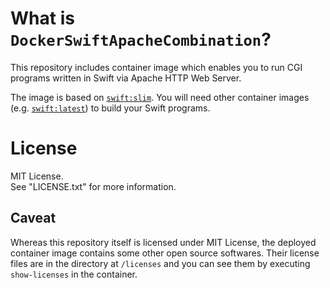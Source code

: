 # What is `DockerSwiftApacheCombination`?

This repository includes container image which enables you to run CGI programs written in Swift via Apache HTTP Web Server. 

The image is based on [`swift:slim`](https://hub.docker.com/layers/library/swift/slim/images/sha256-9d105459cce7309770f0686bdeb44d5dce73ffbd441106e3e2ae74b176a59b81). You will need other container images (e.g. [`swift:latest`](https://hub.docker.com/layers/library/swift/latest/images/sha256-b3cfba744a0d0697f7225c0f6486dd6b24f2963b0aef5e2f0d54a17da6a1d3b6)) to build your Swift programs.

# License

MIT License.  
See "LICENSE.txt" for more information.

## Caveat

Whereas this repository itself is licensed under MIT License, the deployed container image contains some other open source softwares.
Their license files are in the directory at `/licenses` and you can see them by executing `show-licenses` in the container.

